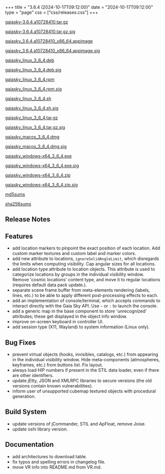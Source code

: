 +++
title = "3.6.4 (2024-10-17T09:12:00)"
date = "2024-10-17T09:12:00"
type = "page"
css = ["css/releases.css"]
+++

<section class="download-links">

<div class="package">

[gaiasky-3.6.4.a10728410.tar.gz](https://gaia.ari.uni-heidelberg.de/gaiasky/releases/3.6.4.a10728410/gaiasky-3.6.4.a10728410.tar.gz)

</div>
<div class="signature">

[gaiasky-3.6.4.a10728410.tar.gz.sig](https://gaia.ari.uni-heidelberg.de/gaiasky/releases/3.6.4.a10728410/gaiasky-3.6.4.a10728410.tar.gz.sig)

</div>
<div class="package">

[gaiasky_3.6.4.a10728410_x86_64.appimage](https://gaia.ari.uni-heidelberg.de/gaiasky/releases/3.6.4.a10728410/gaiasky_3.6.4.a10728410_x86_64.appimage)

</div>
<div class="signature">

[gaiasky_3.6.4.a10728410_x86_64.appimage.sig](https://gaia.ari.uni-heidelberg.de/gaiasky/releases/3.6.4.a10728410/gaiasky_3.6.4.a10728410_x86_64.appimage.sig)

</div>
<div class="package">

[gaiasky_linux_3_6_4.deb](https://gaia.ari.uni-heidelberg.de/gaiasky/releases/3.6.4.a10728410/gaiasky_linux_3_6_4.deb)

</div>
<div class="signature">

[gaiasky_linux_3_6_4.deb.sig](https://gaia.ari.uni-heidelberg.de/gaiasky/releases/3.6.4.a10728410/gaiasky_linux_3_6_4.deb.sig)

</div>
<div class="package">

[gaiasky_linux_3_6_4.rpm](https://gaia.ari.uni-heidelberg.de/gaiasky/releases/3.6.4.a10728410/gaiasky_linux_3_6_4.rpm)

</div>
<div class="signature">

[gaiasky_linux_3_6_4.rpm.sig](https://gaia.ari.uni-heidelberg.de/gaiasky/releases/3.6.4.a10728410/gaiasky_linux_3_6_4.rpm.sig)

</div>
<div class="package">

[gaiasky_linux_3_6_4.sh](https://gaia.ari.uni-heidelberg.de/gaiasky/releases/3.6.4.a10728410/gaiasky_linux_3_6_4.sh)

</div>
<div class="signature">

[gaiasky_linux_3_6_4.sh.sig](https://gaia.ari.uni-heidelberg.de/gaiasky/releases/3.6.4.a10728410/gaiasky_linux_3_6_4.sh.sig)

</div>
<div class="package">

[gaiasky_linux_3_6_4.tar.gz](https://gaia.ari.uni-heidelberg.de/gaiasky/releases/3.6.4.a10728410/gaiasky_linux_3_6_4.tar.gz)

</div>
<div class="signature">

[gaiasky_linux_3_6_4.tar.gz.sig](https://gaia.ari.uni-heidelberg.de/gaiasky/releases/3.6.4.a10728410/gaiasky_linux_3_6_4.tar.gz.sig)

</div>
<div class="package">

[gaiasky_macos_3_6_4.dmg](https://gaia.ari.uni-heidelberg.de/gaiasky/releases/3.6.4.a10728410/gaiasky_macos_3_6_4.dmg)

</div>
<div class="signature">

[gaiasky_macos_3_6_4.dmg.sig](https://gaia.ari.uni-heidelberg.de/gaiasky/releases/3.6.4.a10728410/gaiasky_macos_3_6_4.dmg.sig)

</div>
<div class="package">

[gaiasky_windows-x64_3_6_4.exe](https://gaia.ari.uni-heidelberg.de/gaiasky/releases/3.6.4.a10728410/gaiasky_windows-x64_3_6_4.exe)

</div>
<div class="signature">

[gaiasky_windows-x64_3_6_4.exe.sig](https://gaia.ari.uni-heidelberg.de/gaiasky/releases/3.6.4.a10728410/gaiasky_windows-x64_3_6_4.exe.sig)

</div>
<div class="package">

[gaiasky_windows-x64_3_6_4.zip](https://gaia.ari.uni-heidelberg.de/gaiasky/releases/3.6.4.a10728410/gaiasky_windows-x64_3_6_4.zip)

</div>
<div class="signature">

[gaiasky_windows-x64_3_6_4.zip.sig](https://gaia.ari.uni-heidelberg.de/gaiasky/releases/3.6.4.a10728410/gaiasky_windows-x64_3_6_4.zip.sig)

</div>
<div class="package">

[md5sums](https://gaia.ari.uni-heidelberg.de/gaiasky/releases/3.6.4.a10728410/md5sums)

</div>
<div class="package">

[sha256sums](https://gaia.ari.uni-heidelberg.de/gaiasky/releases/3.6.4.a10728410/sha256sums)

</div>


</section>

<section class="release-notes">

# Release Notes


## Features
- add location markers to pinpoint the exact position of each location. Add custom marker textures and custom label and marker colors.
- add new attribute to locations, ``ignoreSolidAngleLimit``, which disregards the limits when computing visibility. Cap angular sizes for all locations.
- add location type attribute to location objects. This attribute is used to categorize locations by groups in the individual visibility window. Remove 'cosmic locations' content type, and move it to regular locations (requires default data pack update.).
- separate scene frame buffer from meta-elements rendering (labels, lines, etc.) to be able to apply different post-processing effects to each.
- add an implementation of console/terminal, which accepts commands to interact directly with the Gaia Sky API. Use ``~`` or ``:`` to launch the console.
- add a generic map in the base component to store 'unrecognized' attributes; these get displayed in the object info window.
- improve on-screen keyboard in controller UI.
- add session type (X11, Wayland) to system information (Linux only).

## Bug Fixes
- prevent virtual objects (hooks, invisibles, catalogs, etc.) from appearing in the individual visibility window. Hide meta-components (atmospheres, keyframes, etc.) from buttons list. Fix layout.
- always load HIP numbers if present in the STIL data loader, even if there are other identifiers.
- update jEtty, JSON and XMLRPC libraries to secure versions (the old versions contain known vulnerabilities).
- inform user of unsupported cubemap textured objects with procedural generation.

## Build System
- update versions of jCommander, STIL and ApFloat, remove Joise.
- update oshi library version.

## Documentation
- add architectures to download table.
- fix typos and spelling errors in changelog file.
- move VR info into README.md from VR.md.

</section>